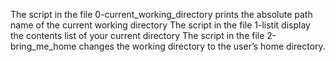 The script in the file 0-current_working_directory prints the absolute path name of the current working directory
The script in the file 1-listit display the contents list of your current directory
The script in the file 2-bring_me_home changes the working directory to the user’s home directory.	
